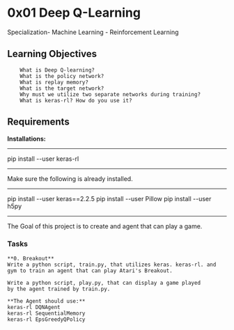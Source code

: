 # 0x01 Deep Q-Learning
Specialization- Machine Learning - Reinforcement Learning

## Learning Objectives

```
    What is Deep Q-learning?
    What is the policy network?
    What is replay memory?
    What is the target network?
    Why must we utilize two separate networks during training?
    What is keras-rl? How do you use it?
```
## Requirements

   **Installations:**
   ___
   pip install --user keras-rl
   ___

   Make sure the following is already installed.
   ___
   pip install --user keras==2.2.5
   pip install --user Pillow
   pip install --user h5py
   ___

   The Goal of this project is to create and agent that can play a game.

### Tasks

    **0. Breakout**
    Write a python script, train.py, that utilizes keras. keras-rl. and
    gym to train an agent that can play Atari's Breakout.

    Write a python script, play.py, that can display a game played
    by the agent trained by train.py.

    **The Agent should use:**
    keras-rl DQNAgent
    keras-rl SequentialMemory
    keras-rl EpsGreedyQPolicy
    

   
   